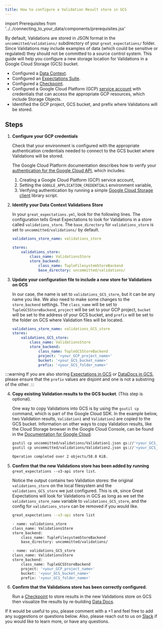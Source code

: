 ```yaml
---
title: How to configure a Validation Result store in GCS
---
```

import Prerequisites from '../../connecting_to_your_data/components/prerequisites.jsx'

By default, Validations are stored in JSON format in the ``uncommitted/validations/`` subdirectory of your ``great_expectations/`` folder.  Since Validations may include examples of data (which could be sensitive or regulated) they should not be committed to a source control system.  This guide will help you configure a new storage location for Validations in a Google Cloud Storage (GCS) bucket.

<Prerequisites>

- Configured a [Data Context](../../../tutorials/getting_started/initialize-a-data-context.md).
- Configured an [Expectations Suite](../../../tutorials/getting_started/create-your-first-expectations.md).
- Configured a [Checkpoint](../../../tutorials/getting_started/validate-your-data.md).
- Configured a Google Cloud Platform (GCP) [service account](https://cloud.google.com/iam/docs/service-accounts) with credentials that can access the appropriate GCP resources, which include Storage Objects.
- Identified the GCP project, GCS bucket, and prefix where Validations will be stored.

</Prerequisites>

Steps
-----

1. **Configure your GCP credentials**

    Check that your environment is configured with the appropriate authentication credentials needed to connect to the GCS bucket where Validations will be stored.

    The Google Cloud Platform documentation describes how to verify your [authentication for the Google Cloud API](https://cloud.google.com/docs/authentication/getting_started), which includes:

    1. Creating a Google Cloud Platform (GCP) service account,
    2. Setting the ``GOOGLE_APPLICATION_CREDENTIALS`` environment variable,
    3. Verifying authentication by running a simple [Google Cloud Storage client](https://cloud.google.com/storage/docs/reference/libraries) library script.

2. **Identify your Data Context Validations Store**

    In your ``great_expectations.yml``, look for the following lines.  The configuration tells Great Expectations to look for Validations in a store called ``validations_store``. The ``base_directory`` for ``validations_store`` is set to ``uncommitted/validations/`` by default.

    ```yaml
    validations_store_name: validations_store

    stores:
        validations_store:
            class_name: ValidationsStore
            store_backend:
                class_name: TupleFilesystemStoreBackend
                base_directory: uncommitted/validations/
    ```


3. **Update your configuration file to include a new store for Validations on GCS**

    In our case, the name is set to ``validations_GCS_store``, but it can be any name you like.  We also need to make some changes to the ``store_backend`` settings.  The ``class_name`` will be set to ``TupleGCSStoreBackend``, ``project`` will be set to your GCP project, ``bucket`` will be set to the address of your GCS bucket, and ``prefix`` will be set to the folder on GCS where Validation files will be located.

    ```yaml
    validations_store_name: validations_GCS_store
    stores:
        validations_GCS_store:
            class_name: ValidationsStore
            store_backend:
                class_name: TupleGCSStoreBackend
                project: '<your_GCP_project_name>'
                bucket: '<your_GCS_bucket_name>'
                prefix: '<your_GCS_folder_name>'
    ```

:::warning
If you are also storing [Expectations in GCS](../configuring_metadata_stores/how-to-configure-an-expectation-store-in-gcs.md) or [DataDocs in GCS](../configuring-data-docs/how-to-host-and-share-data-docs-on-gcs.md), please ensure that the ``prefix`` values are disjoint and one is not a substring of the other.
:::


4. **Copy existing Validation results to the GCS bucket**. (This step is optional).

    One way to copy Validations into GCS is by using the ``gsutil cp`` command, which is part of the Google Cloud SDK. In the example below, two Validation results, ``Validation1`` and ``Validation2`` are copied to the GCS bucket.   Information on other ways to copy Validation results, like the Cloud Storage browser in the Google Cloud Console, can be found in the [Documentation for Google Cloud](https://cloud.google.com/storage/docs/uploading-objects).

    ```bash
    gsutil cp uncommitted/validations/Validation1.json gs://'<your_GCS_bucket_name>'/'<your_GCS_folder_name>'
    gsutil cp uncommitted/validations/Validation2.json gs://'<your_GCS_bucket_name>'/'<your_GCS_folder_name>'

    Operation completed over 2 objects/58.8 KiB.
    ```



5. **Confirm that the new Validations store has been added by running** ``great_expectations --v3-api store list``.

    Notice the output contains two Validation stores: the original ``validations_store`` on the local filesystem and the ``validations_GCS_store`` we just configured.  This is ok, since Great Expectations will look for Validations in GCS as long as we set the ``validations_store_name`` variable to ``validations_GCS_store``, and the config for ``validations_store`` can be removed if you would like.

    ```bash
    great_expectations --v3-api store list

    - name: validations_store
    class_name: ValidationsStore
    store_backend:
        class_name: TupleFilesystemStoreBackend
        base_directory: uncommitted/validations/

    - name: validations_GCS_store
    class_name: ValidationsStore
    store_backend:
        class_name: TupleGCSStoreBackend
        project: '<your_GCP_project_name>'
        bucket: '<your_GCS_bucket_name>'
        prefix: '<your_GCS_folder_name>'
    ```

6. **Confirm that the Validations store has been correctly configured.**

    Run a [Checkpoint](../../../tutorials/getting_started/validate-your-data.md) to store results in the new Validations store on GCS then visualize the results by re-building [Data Docs](../../../tutorials/getting_started/validate-your-data.md).


If it would be useful to you, please comment with a +1 and feel free to add any suggestions or questions below.  Also, please reach out to us on [Slack](https://greatexpectations.io/slack) if you would like to learn more, or have any questions.
